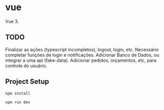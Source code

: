 # vue

Vue 3.

## TODO

Finalizar as ações (typescript incompletos), logout, login, etc.
Necessário completar funções de login e notificações.
Adicionar Banco de Dados, ou integrar a uma api (fake-data).
Adicionar pedidos, orçamentos, etc, para controle do usuário.

## Project Setup

```sh
npm install
```

```sh
npm run dev
```
